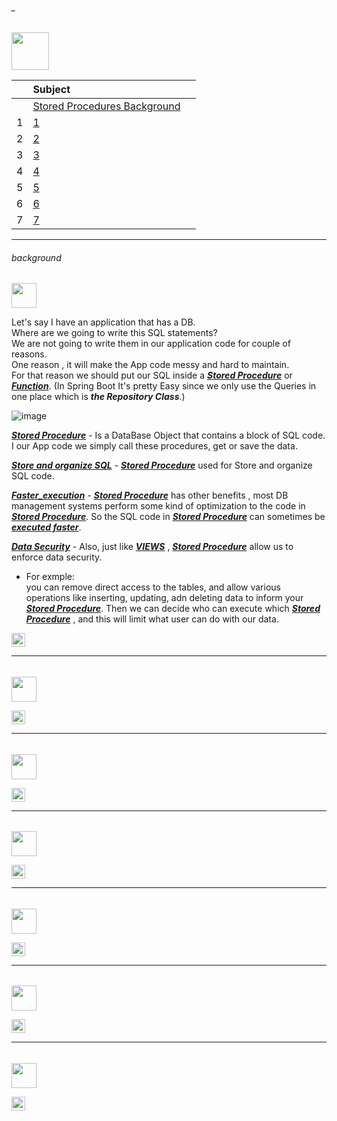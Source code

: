 ###### _

<img src="https://img.shields.io/badge/-9. Stored Procedures and Functions %20-blue" height=60px>


|     |  Subject           |		|
|:---:|:------------------------------|:----------|  
|     |[Stored Procedures Background](#background)   |             
|  1  |[1](#1)   |             
|  2  |[2](#2)   |
|  3  |[3](#3)   | 
|  4  |[4](#4)   | 
|  5  |[5](#5)   | 
|  6  |[6](#6)   | 
|  7  |[7](#7)   | 


--------------------------------------------------------------------------------------------------

###### background

<img src="https://img.shields.io/badge/- Stored Procedures Background  %20-blue" height=40px>

Let's say I have an application that has a DB. </br>
Where are we going to write this SQL statements? </br>
We are not going to write them in our application code for couple of reasons. </br>
One reason , it will make the App code messy and hard to maintain. </br>
For that reason we should put our SQL inside a [**_Stored Procedure_**](#-) or [**_Function_**](#-).
(In Spring Boot It's pretty Easy since we only use the Queries in one place which is **_the Repository Class_**.)

![image](https://user-images.githubusercontent.com/36256986/165103485-63703d50-702e-483a-804f-afa321204775.png)

[**_Stored Procedure_**](#-) - Is a DataBase Object that contains a block of SQL code. I our App code we simply call these procedures, get or save the data. </br>

[**_Store and organize SQL_**](#-) -  [**_Stored Procedure_**](#-) used for Store and organize SQL code.

[**_Faster_execution_**](#-) - [**_Stored Procedure_**](#-) has other benefits , most DB management systems perform some kind of optimization to the code in [**_Stored Procedure_**](#-). So the SQL code in [**_Stored Procedure_**](#-) can sometimes be [**_executed faster_**](#-).

[**_Data Security_**](#-) - Also, just like [**_VIEWS_**](#-) , [**_Stored Procedure_**](#-) allow us to enforce data security. </br>
* For exmple: </br>
you can remove direct access to the tables, and allow various operations like inserting, updating, adn deleting data to inform your [**_Stored Procedure_**](#-). Then we can decide who can execute which [**_Stored Procedure_**](#-) , and this will limit what user can do with our data.


[<img src="https://img.shields.io/badge/-Back to top%20-brown" height=22px>](#_)

--------------------------------------------------------------------------------------------------

###### 

<img src="https://img.shields.io/badge/-X.  %20-blue" height=40px>


[<img src="https://img.shields.io/badge/-Back to top%20-brown" height=22px>](#_)

--------------------------------------------------------------------------------------------------

###### 

<img src="https://img.shields.io/badge/-X.  %20-blue" height=40px>


[<img src="https://img.shields.io/badge/-Back to top%20-brown" height=22px>](#_)

--------------------------------------------------------------------------------------------------

###### 

<img src="https://img.shields.io/badge/-X.  %20-blue" height=40px>


[<img src="https://img.shields.io/badge/-Back to top%20-brown" height=22px>](#_)

--------------------------------------------------------------------------------------------------

###### 

<img src="https://img.shields.io/badge/-X.  %20-blue" height=40px>


[<img src="https://img.shields.io/badge/-Back to top%20-brown" height=22px>](#_)

--------------------------------------------------------------------------------------------------

###### 

<img src="https://img.shields.io/badge/-X.  %20-blue" height=40px>


[<img src="https://img.shields.io/badge/-Back to top%20-brown" height=22px>](#_)

--------------------------------------------------------------------------------------------------

###### 

<img src="https://img.shields.io/badge/-X.  %20-blue" height=40px>


[<img src="https://img.shields.io/badge/-Back to top%20-brown" height=22px>](#_)
